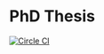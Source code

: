 PhD Thesis
==========

[![Circle
CI](https://circleci.com/gh/willdurand/thesis/tree/master.svg?style=svg&circle-token=4330b9108e1ff92312405dc6e62202354ba964cf)](https://circleci.com/gh/willdurand/thesis/tree/master)
